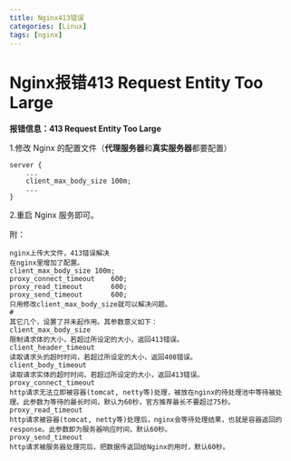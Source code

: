 ```yaml
---
title: Nginx413错误
categories: [Linux]
tags: [nginx]
---
```


# Nginx报错413 Request Entity Too Large



**报错信息：413 Request Entity Too Large**

1.修改 Nginx 的配置文件（**代理服务器**和**真实服务器**都要配置）

```
server {  
    ...  
    client_max_body_size 100m;  
    ...  
}
```

2.重启 Nginx 服务即可。

附：

```
nginx上传大文件，413错误解决
在nginx里增加了配置。
client_max_body_size 100m;
proxy_connect_timeout    600;
proxy_read_timeout       600;
proxy_send_timeout       600;
只用修改client_max_body_size就可以解决问题。
#
其它几个，设置了并未起作用。其参数意义如下：
client_max_body_size
限制请求体的大小，若超过所设定的大小，返回413错误。
client_header_timeout
读取请求头的超时时间，若超过所设定的大小，返回408错误。
client_body_timeout
读取请求实体的超时时间，若超过所设定的大小，返回413错误。
proxy_connect_timeout
http请求无法立即被容器(tomcat, netty等)处理，被放在nginx的待处理池中等待被处理。此参数为等待的最长时间，默认为60秒，官方推荐最长不要超过75秒。
proxy_read_timeout
http请求被容器(tomcat, netty等)处理后，nginx会等待处理结果，也就是容器返回的response。此参数即为服务器响应时间，默认60秒。
proxy_send_timeout
http请求被服务器处理完后，把数据传返回给Nginx的用时，默认60秒。
```
